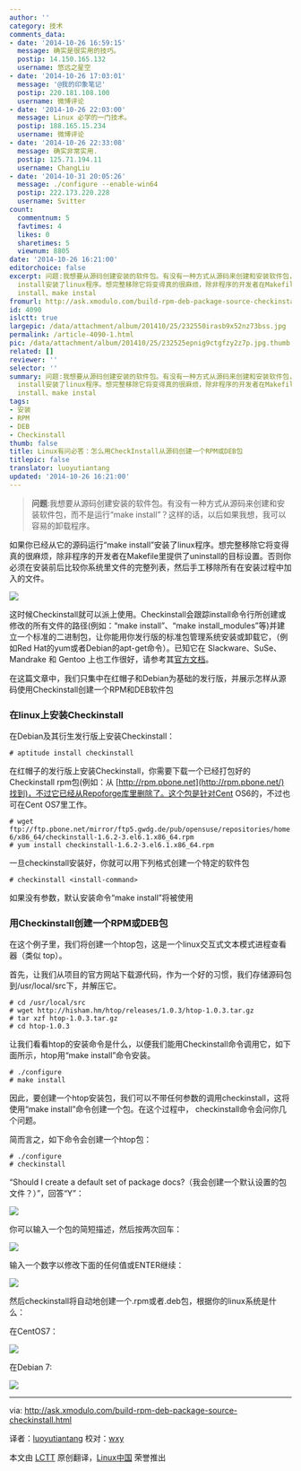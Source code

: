```yaml
---
author: ''
category: 技术
comments_data:
- date: '2014-10-26 16:59:15'
  message: 确实是很实用的技巧。
  postip: 14.150.165.132
  username: 悠远之星空
- date: '2014-10-26 17:03:01'
  message: '@我的印象笔记'
  postip: 220.181.108.100
  username: 微博评论
- date: '2014-10-26 22:03:00'
  message: Linux 必学的一门技术。
  postip: 188.165.15.234
  username: 微博评论
- date: '2014-10-26 22:33:08'
  message: 确实非常实用.
  postip: 125.71.194.11
  username: ChangLiu
- date: '2014-10-31 20:05:26'
  message: ./configure --enable-win64
  postip: 222.173.220.228
  username: Svitter
count:
  commentnum: 5
  favtimes: 4
  likes: 0
  sharetimes: 5
  viewnum: 8805
date: '2014-10-26 16:21:00'
editorchoice: false
excerpt: 问题:我想要从源码创建安装的软件包。有没有一种方式从源码来创建和安装软件包，而不是运行make install？这样的话，以后如果我想，我可以容易的卸载程序。  如果你已经从它的源码运行make
  install安装了linux程序。想完整移除它将变得真的很麻烦，除非程序的开发者在Makefile里提供了uninstall的目标设置。否则你必须在安装前后比较你系统里文件的完整列表，然后手工移除所有在安装过程中加入的文件。  这时候Checkinstall就可以派上使用。Checkinstall会跟踪install命令行所创建或修改的所有文件的路径(例如：make
  install、make instal
fromurl: http://ask.xmodulo.com/build-rpm-deb-package-source-checkinstall.html
id: 4090
islctt: true
largepic: /data/attachment/album/201410/25/232550irasb9x52nz73bss.jpg
permalink: /article-4090-1.html
pic: /data/attachment/album/201410/25/232525epnig9ctgfzy2z7p.jpg.thumb.jpg
related: []
reviewer: ''
selector: ''
summary: 问题:我想要从源码创建安装的软件包。有没有一种方式从源码来创建和安装软件包，而不是运行make install？这样的话，以后如果我想，我可以容易的卸载程序。  如果你已经从它的源码运行make
  install安装了linux程序。想完整移除它将变得真的很麻烦，除非程序的开发者在Makefile里提供了uninstall的目标设置。否则你必须在安装前后比较你系统里文件的完整列表，然后手工移除所有在安装过程中加入的文件。  这时候Checkinstall就可以派上使用。Checkinstall会跟踪install命令行所创建或修改的所有文件的路径(例如：make
  install、make instal
tags:
- 安装
- RPM
- DEB
- Checkinstall
thumb: false
title: Linux有问必答：怎么用CheckInstall从源码创建一个RPM或DEB包
titlepic: false
translator: luoyutiantang
updated: '2014-10-26 16:21:00'
---
```



> 
> **问题**:我想要从源码创建安装的软件包。有没有一种方式从源码来创建和安装软件包，而不是运行“make install”？这样的话，以后如果我想，我可以容易的卸载程序。
> 
> 
> 


如果你已经从它的源码运行“make install”安装了linux程序。想完整移除它将变得真的很麻烦，除非程序的开发者在Makefile里提供了uninstall的目标设置。否则你必须在安装前后比较你系统里文件的完整列表，然后手工移除所有在安装过程中加入的文件。


![](/data/attachment/album/201410/25/232550irasb9x52nz73bss.jpg)


这时候Checkinstall就可以派上使用。Checkinstall会跟踪install命令行所创建或修改的所有文件的路径(例如：“make install”、“make install\_modules”等)并建立一个标准的二进制包，让你能用你发行版的标准包管理系统安装或卸载它，（例如Red Hat的yum或者Debian的apt-get命令）。已知它在 Slackware、SuSe、Mandrake 和 Gentoo 上也工作很好，请参考其[官方文档](http://checkinstall.izto.org/docs/README)。


在这篇文章中，我们只集中在红帽子和Debian为基础的发行版，并展示怎样从源码使用Checkinstall创建一个RPM和DEB软件包


### 在linux上安装Checkinstall


在Debian及其衍生发行版上安装Checkinstall：



```
# aptitude install checkinstall 

```

在红帽子的发行版上安装Checkinstall，你需要下载一个已经打包好的Checkinstall rpm包(例如：从 [http://rpm.pbone.net](http://rpm.pbone.net/)找到)，不过它已经从Repoforge库里删除了。这个包是针对Cent OS6的，不过也可在Cent OS7里工作。



```
# wget ftp://ftp.pbone.net/mirror/ftp5.gwdg.de/pub/opensuse/repositories/home:/ikoinoba/CentOS_CentOS-6/x86_64/checkinstall-1.6.2-3.el6.1.x86_64.rpm
# yum install checkinstall-1.6.2-3.el6.1.x86_64.rpm 

```

一旦checkinstall安装好，你就可以用下列格式创建一个特定的软件包



```
# checkinstall <install-command> 

```

如果没有参数，默认安装命令“make install”将被使用


### 用Checkinstall创建一个RPM或DEB包


在这个例子里，我们将创建一个htop包，这是一个linux交互式文本模式进程查看器（类似 top）。


首先，让我们从项目的官方网站下载源代码，作为一个好的习惯，我们存储源码包到/usr/local/src下，并解压它。



```
# cd /usr/local/src
# wget http://hisham.hm/htop/releases/1.0.3/htop-1.0.3.tar.gz
# tar xzf htop-1.0.3.tar.gz
# cd htop-1.0.3 

```

让我们看看htop的安装命令是什么，以便我们能用Checkinstall命令调用它，如下面所示，htop用“make install”命令安装。



```
# ./configure
# make install 

```

因此，要创建一个htop安装包，我们可以不带任何参数的调用checkinstall，这将使用“make install”命令创建一个包。在这个过程中， checkinstall命令会问你几个问题。


简而言之，如下命令会创建一个htop包：



```
# ./configure
# checkinstall 

```

“Should I create a default set of package docs?（我会创建一个默认设置的包文件？）”，回答“Y”：


![](/data/attachment/album/201410/25/232525epnig9ctgfzy2z7p.jpg)


你可以输入一个包的简短描述，然后按两次回车：


![](/data/attachment/album/201410/25/232554jthuncxtkg55szdx.jpg)


输入一个数字以修改下面的任何值或ENTER继续：


![](/data/attachment/album/201410/25/232557pf7cq21wumknm111.jpg)


然后checkinstall将自动地创建一个.rpm或者.deb包，根据你的linux系统是什么：


在CentOS7：


![](/data/attachment/album/201410/25/232559eaqapl6p6uhlnlfl.jpg)


在Debian 7:


![](/data/attachment/album/201410/25/232602fnuhpzpu7urzkzv1.jpg)




---


via: <http://ask.xmodulo.com/build-rpm-deb-package-source-checkinstall.html>


译者：[luoyutiantang](https://github.com/luoyutiantang) 校对：[wxy](https://github.com/wxy)


本文由 [LCTT](https://github.com/LCTT/TranslateProject) 原创翻译，[Linux中国](http://linux.cn/) 荣誉推出